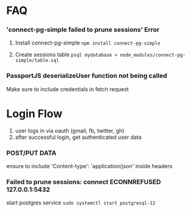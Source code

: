 # FAQ

### 'connect-pg-simple failed to prune sessions' Error
1. Install connect-pg-simple
`npm install connect-pg-simple`

2. Create sessions table
`psql mydatabase < node_modules/connect-pg-simple/table.sql`


### PassportJS deserializeUser function not being called
Make sure to include credentials in fetch request

# Login Flow
1. user logs in via oauth (gmail, fb, twitter, gh)
2. after successful login, get authenticated user data 

### POST/PUT DATA
ensure to include 'Content-type': 'application/json' inside headers

### Failed to prune sessions: connect ECONNREFUSED 127.0.0.1:5432
start postgres service `sudo systemctl start postgresql-12`